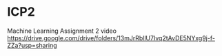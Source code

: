 # ICP2
Machine Learning Assignment 2 video 
https://drive.google.com/drive/folders/13mJrRbllU7Ivq2tAvDE5NYxg9j-f-ZZa?usp=sharing
